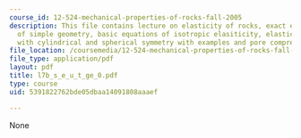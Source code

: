 ```yaml
---
course_id: 12-524-mechanical-properties-of-rocks-fall-2005
description: This file contains lecture on elasticity of rocks, exact elastic treatment
  of simple geometry, basic equations of isotropic elasiticity, elasticity in problems
  with cylindrical and spherical symmetry with examples and pore compressibility.
file_location: /coursemedia/12-524-mechanical-properties-of-rocks-fall-2005/5391822762bde05dbaa14091808aaaef_l7b_s_e_u_t_ge_0.pdf
file_type: application/pdf
layout: pdf
title: l7b_s_e_u_t_ge_0.pdf
type: course
uid: 5391822762bde05dbaa14091808aaaef

---
```

None